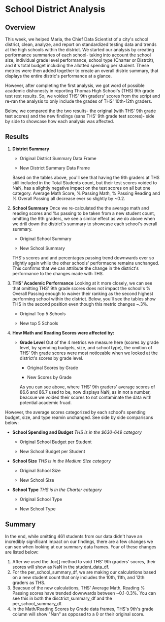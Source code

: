 # School District Analysis
## Overview 
This week, we helped Maria, the Chief Data Scientist of a city's school district, clean, analyze, and report on standardized testing data and trends at the high schools within the district.  We started our analysis by creating performance summaries of each school- taking into account the school size, individual grade level performance, school type (Charter or Distrcit), and it's total budget including the allotted spending per student.  These metrics were then added together to create an overall distric summary, that displays the entire distric's performance at a glance.       

However, after completing the first analysis, we got word of possible academic dishonesty in reporting Thomas High School's (THS) 9th grade test rest results.  So, we voided THS' 9th graders' scores from the script and re-ran the analysis to only include the grades of THS' 10th-12th graders.

Below, we compared the the two results- the original (with THS' 9th grade test scores) and the new findings (sans THS' 9th grade test scores)- side by side to showcase how each analysis was affected.  

## Results 
1. **District Summary**
    - Original District Summary Data Frame

    - New District Summary Data Frame

    Based on the tables above, you'll see that having the 9th graders at THS still included in the Total Students count, but their test scores voided to NaN, has a slightly negative impact on the test scores on all but one category.  Average Math Score, % Passing Math, % Passing Reading and % Overall Passing all decrease ever so slightly by ~0.2.  

2. **School Summary**
 Once we re-calculated the the average math and reading scores and %s passing to be taken from a new student count, omitting the 9th graders, we see a similar effect as we do above when we drill down the district's summary to showcase each school's overall summary. 

   - Original School Summary

   - New School Summary 
    
    THS's scores and and percentages passing trend downwards ever so slightly again while the other schools' performacne remains unchanged.  This confirms that we can attribute the change in the district's performance to the changes made with THS.  

3. **THS' Academic Performance**
   Looking at it more closely, we can see that omitting THS' 9th grade scores does not impact the school's % Overall Passing enough to waiver their ranking as the second highest performing school within the district.  Below, you'll see the tables show THS in the second position even though this metric changes ~.3%.  
   - Original Top 5 Schools 

   - New top 5 Schools 

4. **How Math and Reading Scores were affected by:**
   - **Grade Level**
     Out of the 4 metrics we measure here (scores by grade level, by spending budgets, size, and school type), the omition of THS' 9th grade scores were most noticeable when we looked at the district's scores by grade level.  
     - Original Scores by Grade

     - New Scores by Grade
     
     As you can see above, where THS' 9th graders' average scores of 86.6 and 86.7 used to be, now displays NaN, as in not a number, beacsue we voided their scores to not contaminate the data with potential academic fruad.  

However, the average scores categorized by each school's spending budget, size, and type reamin unchanged.  See side by side comparisons below:  
   - **School Spending and Budget**
    *THS is in the $630-649 category*
     - Original School Budget per Student 

     - New School Budget per Student 

   - **School Size**
      *THS is in the Medium Size category*
     - Original School Size

     - New School Size

   - **School Type**
    *THS is in the Charter category*
     - Original School Type

     - New School Type  

## Summary 
In the end, while omitting 461 students from our data didn't have an incredibly significant impact on our findings, there are a few changes we can see when looking at our summary data frames.  Four of these changes are listed below: 
1. After we used the .loc[] method to void THS' 9th graders' socres, their scores will show as NaN in the student_data_df.  
2. For the per_school_summary_df, we are making our calculations based on a new student count that only includes the 10th, 11th, and 12th graders as THS.
3. Beacsue of the new calculations, THS' Average Math, Reading % Passing scores have trended downwards between ~0.1-0.3%.  You can see this in both the disctrict_summary_df and the per_school_summary_df.  
4. In the Math/Reading Scores by Grade data frames, THS's 9th's grade column will show "Nan" as opposed to a 0 or their original score.  
